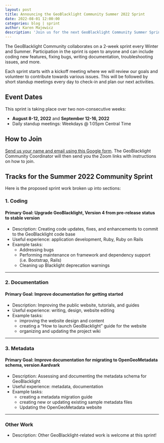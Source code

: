 ```yaml
---
layout: post
title: Announcing the GeoBlacklight Community Summer 2022 Sprint
date: 2022-08-01 12:00:00
categories: blog | sprint
author: Karen Majewicz
description: 'Join us for the next GeoBlacklight Community Summer Sprint!'
---
```


The GeoBlacklight Community collaborates on a 2-week sprint every Winter and Summer. Participation in the sprint is open to anyone and can include coding new features, fixing bugs, writing documentation, troubleshooting issues, and more.

Each sprint starts with a kickoff meeting where we will review our goals and volunteer to contribute towards various issues. This will be followed by short standup meetings every day to check-in and plan our next activities.

## Event Dates
This sprint is taking place over two non-consecutive weeks:

- **August 8-12, 2022** and **September 12-16, 2022**
- Daily standup meetings: Weekdays @ 1:05pm Central Time

## How to Join
[Send us your name and email using this Google form](https://forms.gle/gA1Pe1f5tKa3udkF6).  The GeoBlacklight Community Coordinator will then send you the Zoom links with instructions on how to join.


## Tracks for the Summer 2022 Community Sprint
Here is the proposed sprint work broken up into sections:

### 1. Coding
#### Primary Goal: Upgrade GeoBlacklight, Version 4 from pre-release status to stable version
* Description: Creating code updates, fixes, and enhancements to commit to the GeoBlacklight code base
* Useful experience: application development, Ruby, Ruby on Rails
* Example tasks:
  - Addressing bugs
  - Performing maintenance on framework and dependency support (i.e. Bootstrap, Rails)
  - Cleaning up Blacklight deprecation warnings

-------------
### 2. Documentation
#### Primary Goal: Improve documentation for getting started
* Description: Improving the public website, tutorials, and guides
* Useful experience: writing, design, website editing
* Example tasks:
  - improving the website design and content
  - creating a “How to launch GeoBlacklight” guide for the website
  - organizing and updating the project wiki
 
--------------
### 3. Metadata
#### Primary Goal: Improve documentation for migrating to OpenGeoMetadata schema, version Aardvark
* Description: Assessing and documenting the metadata schema for GeoBlacklight
* Useful experience: metadata, documentation
* Example tasks:
  - creating a metadata migration guide
  - creating new or updating existing sample metadata files
  - Updating the OpenGeoMetadata website

--------------

### Other Work
* Description: Other GeoBlacklight-related work is welcome at this sprint!
